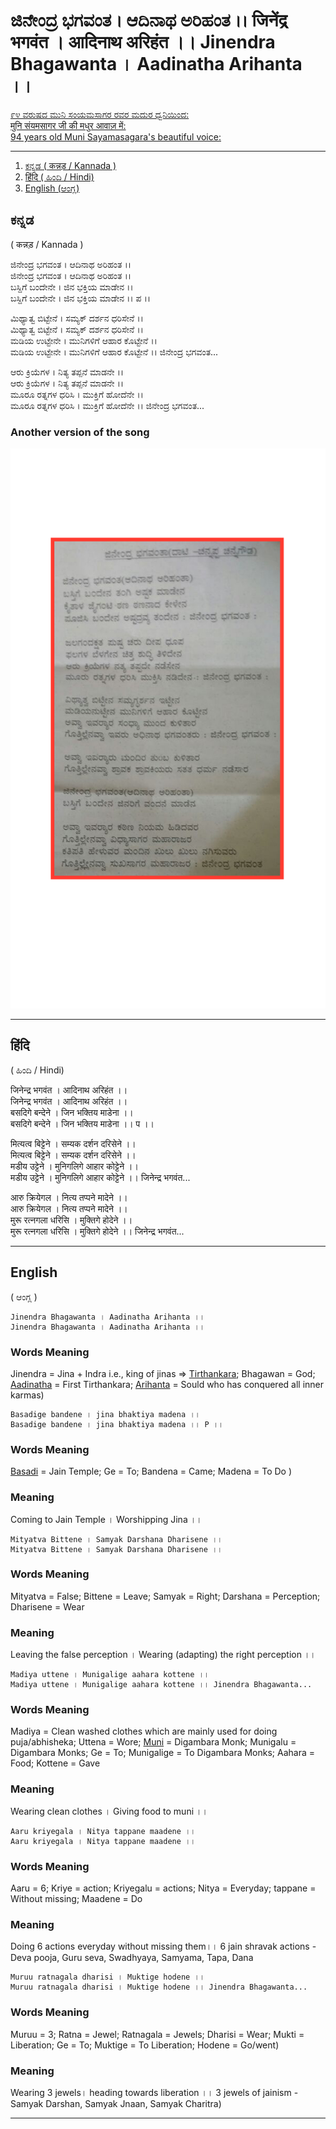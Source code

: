 # ಜಿನೇಂದ್ರ ಭಗವಂತ । ಆದಿನಾಥ ಅರಿಹಂತ ।। जिनेंद्र भगवंत । आदिनाथ अरिहंत ।। Jinendra Bhagawanta । Aadinatha Arihanta ।।

[
    ೯೪ ವರುಷದ ಮುನಿ ಸಂಯಮಸಾಗರ ರವರ ಮದುರ ಧ್ವನಿಯಿಂದ:  
    मुनि संयमसागर जी की मधुर आवाज़ में:  
    94 years old Muni Sayamasagara's beautiful voice:  
](https://www.facebook.com/AcharyaVidyasagarJi/videos/1694386503936795/?hc_ref=NEWSFEED)

---

1. [ಕನ್ನಡ ( कन्नड़ / Kannada )](#ಕನ್ನಡ)
1. [हिंदि ( ಹಿಂದಿ / Hindi)](#हिंदि)
1. [English (ಆಂಗ್ಲ)](#English)


## ಕನ್ನಡ
( कन्नड़ / Kannada )

ಜಿನೇಂದ್ರ ಭಗವಂತ । ಆದಿನಾಥ ಅರಿಹಂತ ।।  
ಜಿನೇಂದ್ರ ಭಗವಂತ । ಆದಿನಾಥ ಅರಿಹಂತ ।।  
ಬಸ್ದಿಗೆ ಬಂದೇನೇ । ಜಿನ ಭಕ್ತಿಯ ಮಾಡೇನ ।।  
ಬಸ್ದಿಗೆ ಬಂದೇನೇ । ಜಿನ ಭಕ್ತಿಯ ಮಾಡೇನ ।। ಪ ।।  

ಮಿಥ್ಯಾತ್ವ ಬಿಟ್ಟೇನೆ । ಸಮ್ಯಕ್ ದರ್ಶನ ಧರಿಸೇನೆ ।।  
ಮಿಥ್ಯಾತ್ವ ಬಿಟ್ಟೇನೆ । ಸಮ್ಯಕ್ ದರ್ಶನ ಧರಿಸೇನೆ ।।  
ಮಡಿಯ ಉಟ್ಟೇನೇ । ಮುನಿಗಳಿಗೆ ಆಹಾರ ಕೊಟ್ಟೇನೆ ।।  
ಮಡಿಯ ಉಟ್ಟೇನೇ । ಮುನಿಗಳಿಗೆ ಆಹಾರ ಕೊಟ್ಟೇನೆ ।। ಜಿನೇಂದ್ರ ಭಗವಂತ...  

ಆರು ಕ್ರಿಯೆಗಳ । ನಿತ್ಯ ತಪ್ಪನೆ ಮಾಡನೇ ।।  
ಆರು ಕ್ರಿಯೆಗಳ । ನಿತ್ಯ ತಪ್ಪನೆ ಮಾಡನೇ ।।  
ಮೂರೂ ರತ್ನಗಳ ಧರಿಸಿ । ಮುಕ್ತಿಗೆ ಹೋದೆನೇ ।।  
ಮೂರೂ ರತ್ನಗಳ ಧರಿಸಿ । ಮುಕ್ತಿಗೆ ಹೋದೆನೇ ।। ಜಿನೇಂದ್ರ ಭಗವಂತ...  

### Another version of the song

![Alternate Version](Jinendra-Bhagawanta-Aadinatha-Arihanta.png "Jinendra Bhagawanta")

---

## हिंदि
( ಹಿಂದಿ / Hindi)

जिनेन्द्र भगवंत । आदिनाथ अरिहंत ।।  
जिनेन्द्र भगवंत । आदिनाथ अरिहंत ।।  
बसदिगे बन्देने । जिन भक्तिय माडेना ।।  
बसदिगे बन्देने । जिन भक्तिय माडेना ।। प ।।  

मित्यत्व बिट्टेने । सम्यक दर्शन दरिसेने ।।  
मित्यत्व बिट्टेने । सम्यक दर्शन दरिसेने ।।  
मडीय उट्टेने । मुनिगलिगे आहार कोट्टेने ।।  
मडीय उट्टेने । मुनिगलिगे आहार कोट्टेने ।। जिनेन्द्र भगवंत...  

आरु क्रियेगल । नित्य तप्पने मादेने ।।  
आरु क्रियेगल । नित्य तप्पने मादेने ।।  
मुरू रत्नगला धरिसि । मुक्तिगे होदेने ।।  
मुरू रत्नगला धरिसि । मुक्तिगे होदेने ।। जिनेन्द्र भगवंत...  

---


## English
( ಆಂಗ್ಲ )

```
Jinendra Bhagawanta । Aadinatha Arihanta ।।  
Jinendra Bhagawanta । Aadinatha Arihanta ।।  
```
### Words Meaning
Jinendra = Jina + Indra i.e., king of jinas => [Tirthankara](https://en.wikipedia.org/wiki/Tirthankara); Bhagawan = God; [Aadinatha](https://en.wikipedia.org/wiki/Rishabhanatha) = First Tirthankara; [Arihanta](https://en.wikipedia.org/wiki/Arihant_%28Jainism%29) = Sould who has conquered all inner karmas)  

```
Basadige bandene । jina bhaktiya madena ।।  
Basadige bandene । jina bhaktiya madena ।। P ।।  
```
### Words Meaning
[Basadi](https://en.wikipedia.org/wiki/Jain_temple) = Jain Temple; Ge = To; Bandena = Came; Madena = To Do )  
### Meaning
Coming to Jain Temple । Worshipping Jina ।। 

```
Mityatva Bittene । Samyak Darshana Dharisene ।।  
Mityatva Bittene । Samyak Darshana Dharisene ।।  
```
### Words Meaning
Mityatva = False; Bittene = Leave; Samyak = Right; Darshana = Perception; Dharisene = Wear  
### Meaning
Leaving the false perception । Wearing (adapting) the right perception ।। 

```
Madiya uttene । Munigalige aahara kottene ।।  
Madiya uttene । Munigalige aahara kottene ।। Jinendra Bhagawanta...  
```
### Words Meaning
Madiya = Clean washed clothes which are mainly used for doing puja/abhisheka; Uttena = Wore; [Muni](https://en.wikipedia.org/wiki/Digambara_monk) = Digambara Monk; Munigalu = Digambara Monks; Ge = To; Munigalige = To Digambara Monks; Aahara = Food; Kottene = Gave   
### Meaning
Wearing clean clothes । Giving food to muni ।।   

```
Aaru kriyegala । Nitya tappane maadene ।।  
Aaru kriyegala । Nitya tappane maadene ।।  
```
### Words Meaning
Aaru = 6; Kriye = action; Kriyegalu = actions; Nitya = Everyday; tappane = Without missing; Maadene = Do 
### Meaning
Doing 6 actions everyday without missing them।। 6 jain shravak actions - Deva pooja, Guru seva, Swadhyaya, Samyama, Tapa, Dana

```
Muruu ratnagala dharisi । Muktige hodene ।।  
Muruu ratnagala dharisi । Muktige hodene ।। Jinendra Bhagawanta...  
```
### Words Meaning
Muruu = 3; Ratna = Jewel; Ratnagala = Jewels; Dharisi = Wear; Mukti = Liberation; Ge = To; Muktige = To Liberation; Hodene = Go/went)  
### Meaning
Wearing 3 jewels। heading towards liberation ।। 
3 jewels of jainism - Samyak Darshan, Samyak Jnaan, Samyak Charitra)  

---
